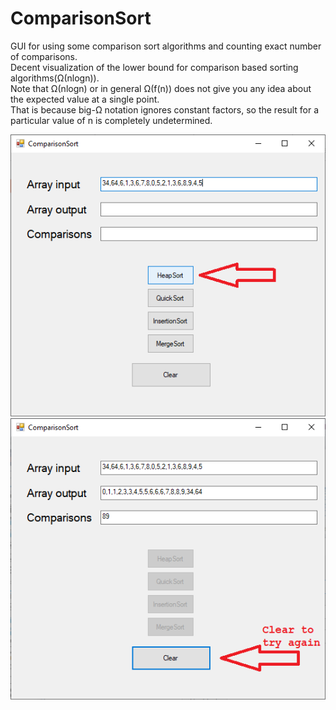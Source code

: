 # ComparisonSort
GUI for using some comparison sort algorithms and counting exact number of comparisons.  
Decent visualization of the lower bound for comparison based sorting algorithms(Ω(nlogn)).  
Note that Ω(nlogn) or in general Ω(f(n)) does not give you any idea about the expected value at a single point.  
That is because big-Ω notation ignores constant factors, so the result for a particular value of n is completely undetermined.    
  
![alt text](https://raw.githubusercontent.com/AlexKln/ComparisonSort/master/images/screenshot1.png)    
![alt text](https://raw.githubusercontent.com/AlexKln/ComparisonSort/master/images/screenshot2.png)
